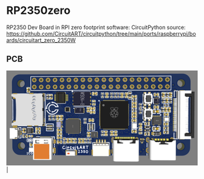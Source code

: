 # RP2350zero
RP2350 Dev Board in RPI zero footprint 
software: CircuitPython
source: https://github.com/CircuitART/circuitpython/tree/main/ports/raspberrypi/boards/circuitart_zero_2350W

PCB 
--
![front](/HRW/PCB_IMG.png)|
